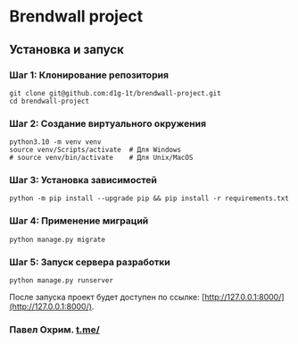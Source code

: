 # Brendwall project

## Установка и запуск

### Шаг 1: Клонирование репозитория

```
git clone git@github.com:d1g-1t/brendwall-project.git
cd brendwall-project
```

### Шаг 2: Создание виртуального окружения

```
python3.10 -m venv venv
source venv/Scripts/activate  # Для Windows
# source venv/bin/activate    # Для Unix/MacOS
```

### Шаг 3: Установка зависимостей

```
python -m pip install --upgrade pip && pip install -r requirements.txt
```

### Шаг 4: Применение миграций

```
python manage.py migrate
```

### Шаг 5: Запуск сервера разработки

```
python manage.py runserver
```

После запуска проект будет доступен по ссылке: [http://127.0.0.1:8000/](http://127.0.0.1:8000/).

### Павел Охрим. [t.me/](https://t.me/d1g_it)

